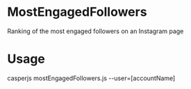 # MostEngagedFollowers
Ranking of the most engaged followers on an Instagram page

# Usage
casperjs mostEngagedFollowers.js --user=[accountName]
